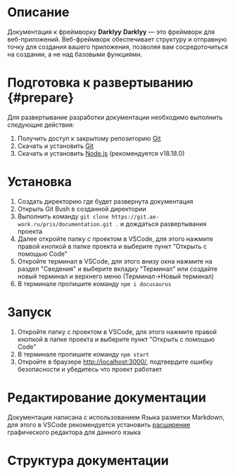 # Описание

Документация к фреймворку **Darklyy**
**Darklyy** — это фреймворк для веб-приложений. Веб-фреймворк обеспечивает структуру и отправную точку для создания вашего приложения, позволяя вам сосредоточиться на создании, а не над базовыми функциями.

# Подготовка к развертыванию {#prepare}

Для развертывание разработки документации необходимо выполнить следующие действия:

1. Получить доступ к закрытому репозиторию [Git](https://git.ae-work.ru/pris/documentation)
2. Скачать и установить [Git](https://git-scm.com/download/win)
3. Скачать и установить [Node.js](https://nodejs.org/ru) (рекомендуется v18.18.0)

# Установка

1. Создать директорию где будет развернута документация
2. Открыть Git Bush в созданной директории
3. Выполнить команду `git clone https://git.ae-work.ru/pris/documentation.git .` и дождаться развертывания проекта
4. Далее откройте папку с проектом в VSCode, для этого нажмите правой кнопкой в папке проекта и выберите пункт "Открыть с помощью Code"
5. Откройте терминал в VSCode, для этого внизу окна нажмите на раздел "Сведения" и выберите вкладку "Терминал" или создайте новый терминал и верхнего меню (Терминал->Новый терминал)
6. В терминале пропишите команду `npm i docusaurus`

# Запуск

1. Откройте папку с проектом в VSCode, для этого нажмите правой кнопкой в папке проекта и выберите пункт "Открыть с помощью Code"
2. В терминале пропишите команду `npm start`
3. Откройте в браузере [http://localhost:3000/](http://localhost:3000/), подтвердите ошибку безопасности и убедитесь что проект работает

# Редактирование документации

Документация написана с использованием Языка разметки Markdown, для этого в VSCode рекомендуется установить [расширение](https://marketplace.visualstudio.com/items?itemName=zaaack.markdown-editorhttps:/) графического редактора для данного языка

# Структура документации
